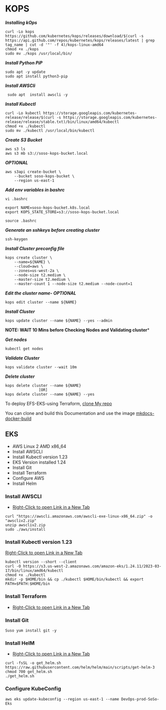 # KOPS
***Installing kOps***

```
curl -Lo kops https://github.com/kubernetes/kops/releases/download/$(curl -s https://api.github.com/repos/kubernetes/kops/releases/latest | grep tag_name | cut -d '"' -f 4)/kops-linux-amd64
chmod +x ./kops
sudo mv ./kops /usr/local/bin/
```
***Install Python PiP***

```
sudo apt -y update
sudo apt install python3-pip
```

***Install AWSCli***

```
 sudo apt  install awscli -y
```

***Install Kubectl***

```
curl -Lo kubectl https://storage.googleapis.com/kubernetes-release/release/$(curl -s https://storage.googleapis.com/kubernetes-release/release/stable.txt)/bin/linux/amd64/kubectl
chmod +x ./kubectl
sudo mv ./kubectl /usr/local/bin/kubectl
```

***Create S3 Bucket***

```
aws s3 ls
aws s3 mb s3://soso-kops-bucket.local
```

***OPTIONAL***
```
aws s3api create-bucket \
    --bucket soso-kops-bucket \
    --region us-east-1 
```

***Add env variables in bashrc***

```
vi .bashrc

export NAME=soso-kops-bucket.k8s.local                               
export KOPS_STATE_STORE=s3://soso-kops-bucket.local 
 
source .bashrc
```

***Generate an sshkeys before creating cluster***

```
ssh-keygen
```

***Install Cluster preconfig file***

```
kops create cluster \
    --name=${NAME} \
    --cloud=aws \
    --zones=us-west-2a \
    --node-size t2.medium \
    --master-size t2.medium \
    --master-count 1 --node-size t2.medium --node-count=1
```

***Edit the cluster name- OPTIONAL***

```
kops edit cluster --name ${NAME}
```

***Install Cluster***

```
kops update cluster --name ${NAME} --yes --admin
```
**NOTE: WAIT 10 Mins before Checking Nodes and Validating cluster***

***Get nodes***

```
kubectl get nodes
```

***Validate Cluster***

```
kops validate cluster --wait 10m
```

***Delete cluster***

```
kops delete cluster --name ${NAME}
               [OR]
kops delete cluster --name ${NAME} --yes
```




To deploy EFS-EKS-using Terraform, [clone My repo](terraform-EFS-Dynamic)

You can clone and build this Documentation and use the image [mkdocs-docker-build](https://github.com/sosotechnologies/docs_docker_io)


## EKS
- AWS Linux 2 AMD x86_64
- Install AWSCLI 
- Install Kubectl version 1.23
- EKS Version installed 1.24
- Install Git
- Install Terraform
- Configure AWS
- Install Helm

### Install AWSCLI 
  - [Right-Click to open Link in a New Tab](https://docs.aws.amazon.com/cli/latest/userguide/getting-started-install.html)

```
curl "https://awscli.amazonaws.com/awscli-exe-linux-x86_64.zip" -o "awscliv2.zip"
unzip awscliv2.zip
sudo ./aws/install
```

### Install Kubectl version 1.23
[Right-Click to open Link in a New Tab](https://docs.aws.amazon.com/eks/latest/userguide/install-kubectl.html)

```
kubectl version --short --client
curl -O https://s3.us-west-2.amazonaws.com/amazon-eks/1.24.11/2023-03-17/bin/linux/amd64/kubectl
chmod +x ./kubectl
mkdir -p $HOME/bin && cp ./kubectl $HOME/bin/kubectl && export PATH=$PATH:$HOME/bin
```

### Install Terraform 
  - [Right-Click to open Link in a New Tab](https://developer.hashicorp.com/terraform/tutorials/aws-get-started/install-cli)

### Install Git

```
Suso yum install git -y
```

### Install HelM 
  - [Right-Click to open Link in a New Tab](https://helm.sh/docs/intro/install/)
```
curl -fsSL -o get_helm.sh https://raw.githubusercontent.com/helm/helm/main/scripts/get-helm-3
chmod 700 get_helm.sh
./get_helm.sh
```

### Configure KubeConfig
```
aws eks update-kubeconfig --region us-east-1 --name DevOps-prod-SoSo-Eks
```